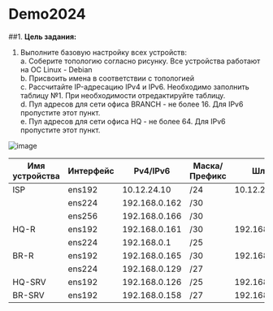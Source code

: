 # Demo2024
##1.
**Цель задания:**
1. Выполните базовую настройку всех устройств:  
	a. Соберите топологию согласно рисунку. Все устройства работают на OC Linux - Debian  
  b. Присвоить имена в соответствии с топологией  
  c. Рассчитайте IP-адресацию IPv4 и IPv6. Необходимо заполнить таблицу №1. При необходимости отредактируйте таблицу.  
  d. Пул адресов для сети офиса BRANCH - не более 16. Для IPv6 пропустите этот пункт.  
  e. Пул адресов для сети офиса HQ - не более 64. Для IPv6 пропустите этот пункт.  

![image](https://github.com/MurzabaevSSA39/Demo2024--1/assets/148869306/a7346d78-d13c-4cf2-8e87-4939f1a03497)



| Имя устройства |    Интерфейс   |  Pv4/IPv6      |  Маска/Префикс     |   Шлюз         |
| -----------    | -----------    |-------------   | -----------        | -------------- |
| ISP            |      ens192    |  10.12.24.10   |/24                 |10.12.24.254    |
|                |      ens224    |192.168.0.162   |/30                 |                |
|                |      ens256    |192.168.0.166   |/30                 |                |
| HQ-R           |      ens192    |192.168.0.161   | /30                |192.168.0.162   |
|                |      ens224    | 192.168.0.1    | /25                |                |  
| BR-R           |      ens192    |192.168.0.165   | /30                |192.168.0.166   |
|                |      ens224    |192.168.0.129   | /27                |                |
| HQ-SRV         |      ens192    |192.168.0.126   | /25                |   192.168.0.1  |
| BR-SRV         |     	ens192    |192.168.0.158   | /27                |  192.168.0.129 |
